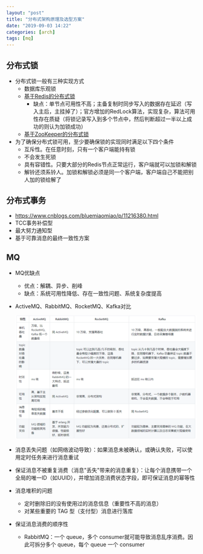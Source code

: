 ```yaml
---
layout: "post"
title: "分布式架构原理及选型方案"
date: "2019-09-03 14:22"
categories: [arch]
tags: [mq]
---
```


## 分布式锁

- 分布式锁一般有三种实现方式
    - 数据库乐观锁
    - [基于Redis的分布式锁](/_posts/db/redis.md#实现分布式锁)
      - 缺点：单节点可用性不高；主备复制时同步写入的数据存在延迟（写入主后，主挂掉了）；官方增加的RedLock算法，实现复杂，算法可用性存在质疑（将锁记录写入到多个节点中，然后判断超过一半以上成功的则认为加锁成功）
    - [基于ZooKeeper的分布式锁](/_posts/arch/zookeeper.md#实现分布式锁)
- 为了确保分布式锁可用，至少要确保锁的实现同时满足以下四个条件
    - 互斥性。在任意时刻，只有一个客户端能持有锁
    - 不会发生死锁
    - 具有容错性。只要大部分的Redis节点正常运行，客户端就可以加锁和解锁
    - 解铃还须系铃人。加锁和解锁必须是同一个客户端，客户端自己不能把别人加的锁给解了

## 分布式事务

- https://www.cnblogs.com/bluemiaomiao/p/11216380.html
- TCC事务补偿型
- 最大努力通知型
- 基于可靠消息的最终一致性方案

## MQ

- MQ优缺点
  - 优点：解耦、异步、削峰
  - 缺点：系统可用性降低、存在一致性问题、系统复杂度提高
- ActiveMQ、RabbitMQ、RocketMQ、Kafka对比

    ![mq](/data/images/arch/mq.png)
- 消息丢失问题（如网络波动导致）：如果消息未被确认，或确认失败，可以使用定时任务来进行消息重试
- 保证消息不被重复消费（消息"丢失"带来的消息重复）：让每个消息携带一个全局的唯一ID（如UUID），并增加消息消费状态字段，即可保证消息的幂等性
- 消息堆积的问题
  - 定时删除旧的没有使用过的消息信息（重要性不高的消息）
  - 对某些重要的 TAG 型（支付型）消息进行落库
- 保证消息消费的顺序性
  - RabbitMQ：一个 queue，多个 consumer就可能导致消息乱序消费。因此可拆分多个 queue，每个 queue 一个 consumer





